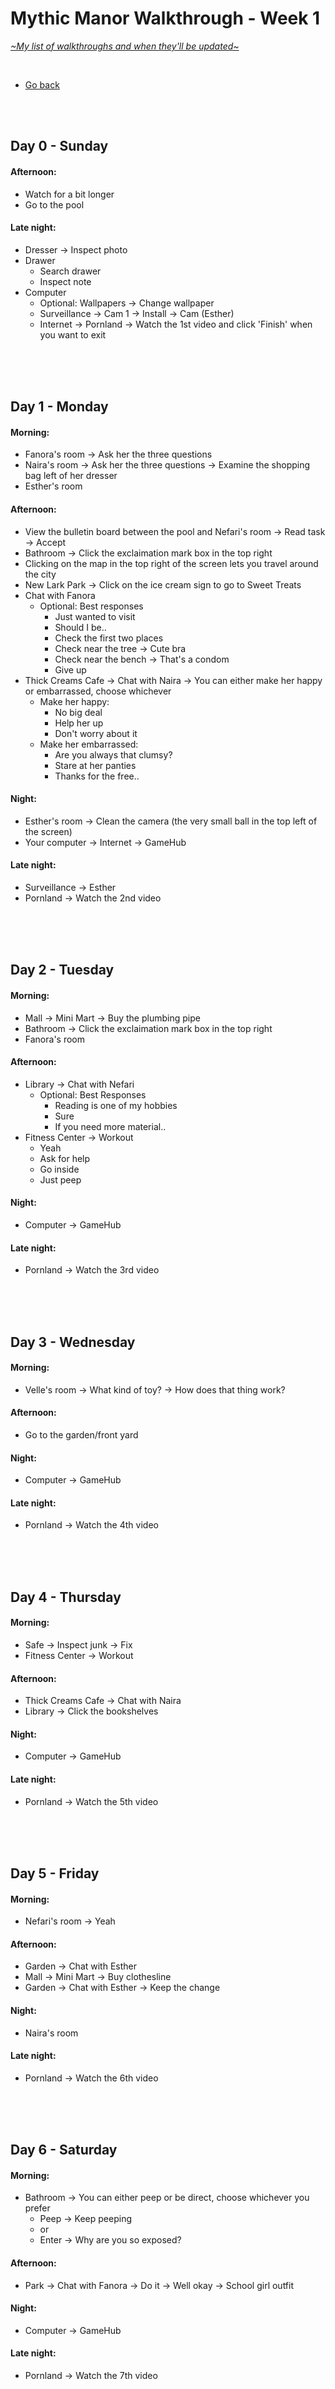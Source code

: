 # Mythic Manor Walkthrough - Week 1
[*\~My list of walkthroughs and when they'll be updated\~*](https://www.patreon.com/maimlain)

<br>

- [Go back](https://github.com/maim-lain/mythicmanor/blob/master/walkthrough.md)

<br>
<br>

## Day 0 - Sunday
#### Afternoon:
- Watch for a bit longer
- Go to the pool

#### Late night:
- Dresser -> Inspect photo
- Drawer
    - Search drawer
    - Inspect note
- Computer
    - Optional: Wallpapers -> Change wallpaper
    - Surveillance -> Cam 1 -> Install -> Cam (Esther)
    - Internet -> Pornland -> Watch the 1st video and click 'Finish' when you want to exit

<br>
<br>
<br>

## Day 1 - Monday
#### Morning:
- Fanora's room -> Ask her the three questions
- Naira's room -> Ask her the three questions -> Examine the shopping bag left of her dresser
- Esther's room

#### Afternoon:
- View the bulletin board between the pool and Nefari's room -> Read task -> Accept
- Bathroom -> Click the exclaimation mark box in the top right
- Clicking on the map in the top right of the screen lets you travel around the city
- New Lark Park -> Click on the ice cream sign to go to Sweet Treats
- Chat with Fanora
    - Optional: Best responses
        - Just wanted to visit
        - Should I be..
        - Check the first two places
        - Check near the tree -> Cute bra
        - Check near the bench -> That's a condom
        - Give up
- Thick Creams Cafe -> Chat with Naira -> You can either make her happy or embarrassed, choose whichever
    - Make her happy:
        - No big deal
        - Help her up
        - Don't worry about it
    - Make her embarrassed:
        - Are you always that clumsy?
        - Stare at her panties
        - Thanks for the free..

#### Night:
- Esther's room -> Clean the camera (the very small ball in the top left of the screen)
- Your computer -> Internet -> GameHub

#### Late night:
- Surveillance -> Esther
- Pornland -> Watch the 2nd video

<br>
<br>
<br>

## Day 2 - Tuesday
#### Morning:
- Mall -> Mini Mart -> Buy the plumbing pipe
- Bathroom -> Click the exclaimation mark box in the top right
- Fanora's room

#### Afternoon:
- Library -> Chat with Nefari
    - Optional: Best Responses
        - Reading is one of my hobbies
        - Sure
        - If you need more material..
- Fitness Center -> Workout
    - Yeah
    - Ask for help
    - Go inside
    - Just peep

#### Night:
- Computer -> GameHub

#### Late night:
- Pornland -> Watch the 3rd video

<br>
<br>
<br>

## Day 3 - Wednesday
#### Morning:
- Velle's room -> What kind of toy? -> How does that thing work?

#### Afternoon:
- Go to the garden/front yard

#### Night:
- Computer -> GameHub

#### Late night:
- Pornland -> Watch the 4th video

<br>
<br>
<br>

## Day 4 - Thursday
#### Morning:
- Safe -> Inspect junk -> Fix
- Fitness Center -> Workout

#### Afternoon:
- Thick Creams Cafe -> Chat with Naira
- Library -> Click the bookshelves

#### Night:
- Computer -> GameHub

#### Late night:
- Pornland -> Watch the 5th video

<br>
<br>
<br>

## Day 5 - Friday
#### Morning:
- Nefari's room -> Yeah

#### Afternoon:
- Garden -> Chat with Esther
- Mall -> Mini Mart -> Buy clothesline
- Garden -> Chat with Esther -> Keep the change

#### Night:
- Naira's room

#### Late night:
- Pornland -> Watch the 6th video

<br>
<br>
<br>

## Day 6 - Saturday
#### Morning:
- Bathroom -> You can either peep or be direct, choose whichever you prefer
    - Peep -> Keep peeping
    - or
    - Enter -> Why are you so exposed?

#### Afternoon:
- Park -> Chat with Fanora -> Do it -> Well okay -> School girl outfit

#### Night:
- Computer -> GameHub

#### Late night:
- Pornland -> Watch the 7th video
